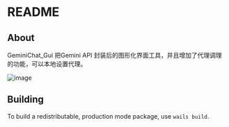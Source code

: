 # README

## About

GeminiChat_Gui 把Gemini API 封装后的图形化界面工具，并且增加了代理调理的功能，可以本地设置代理。

![image](https://github.com/o0x1024/GeminiChat_Gui/assets/53891640/0dc6cc81-a6b6-48ac-a019-51f48767c049)



## Building

To build a redistributable, production mode package, use `wails build`.
